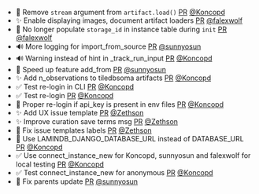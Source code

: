 - 🎨  Remove `stream` argument from `artifact.load()` [PR](https://github.com/laminlabs/lamindb/pull/1941) [@Koncopd](https://github.com/Koncopd)
- ✨ Enable displaying images, document artifact loaders [PR](https://github.com/laminlabs/lamindb/pull/1938) [@falexwolf](https://github.com/falexwolf)
- 🎨 No longer populate `storage_id` in instance table during `init` [PR](https://github.com/laminlabs/lamindb-setup/pull/856) [@falexwolf](https://github.com/falexwolf)
- 🔊 More logging for import_from_source [PR](https://github.com/laminlabs/lamindb/pull/1934) [@sunnyosun](https://github.com/sunnyosun)
- 🔊 Warning instead of hint in _track_run_input [PR](https://github.com/laminlabs/lamindb/pull/1933) [@Koncopd](https://github.com/Koncopd)
- 🎨 Speed up feature add_from [PR](https://github.com/laminlabs/lamindb/pull/1931) [@sunnyosun](https://github.com/sunnyosun)
- ✨ Add n_observations to tiledbsoma artifacts [PR](https://github.com/laminlabs/lamindb/pull/1930) [@Koncopd](https://github.com/Koncopd)
- ✅ Test re-login in CLI [PR](https://github.com/laminlabs/lamindb/pull/1929) [@Koncopd](https://github.com/Koncopd)
- ✅ Test re-login [PR](https://github.com/laminlabs/lamin-cli/pull/70) [@Koncopd](https://github.com/Koncopd)
- 🐛 Proper re-login if api_key is present in env files [PR](https://github.com/laminlabs/lamindb-setup/pull/853) [@Koncopd](https://github.com/Koncopd)
- ✨ Add UX issue template [PR](https://github.com/laminlabs/lamindb/pull/1928) [@Zethson](https://github.com/Zethson)
- ✨ Improve curation save terms msg [PR](https://github.com/laminlabs/lamindb/pull/1926) [@Zethson](https://github.com/Zethson)
- 🎨 Fix issue templates labels [PR](https://github.com/laminlabs/lamindb/pull/1927) [@Zethson](https://github.com/Zethson)
- 🔧 Use LAMINDB_DJANGO_DATABASE_URL instead of DATABASE_URL [PR](https://github.com/laminlabs/lamindb-setup/pull/852) [@Koncopd](https://github.com/Koncopd)
- ✅ Use connect_instance_new for Koncopd, sunnyosun and falexwolf for local testing [PR](https://github.com/laminlabs/lamindb-setup/pull/851) [@Koncopd](https://github.com/Koncopd)
- ✅ Test connect_instance_new for anonymous [PR](https://github.com/laminlabs/lamindb-setup/pull/850) [@Koncopd](https://github.com/Koncopd)
- 🐛 Fix parents update [PR](https://github.com/laminlabs/lamindb/pull/1917) [@sunnyosun](https://github.com/sunnyosun)
